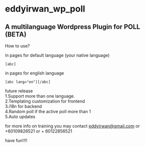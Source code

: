 # eddyirwan_wp_poll
<h2>A multilanguage Wordpress Plugin for POLL (BETA)</h2>

How to use?

in pages for default language (your native language)

<code>[abc]</code>

in pages for english language

<code>[abc lang="en"][/abc]</code>

future release<br/>
1.Support more than one language.<br/>
2.Templating customization for frontend</br>
3.i18n for backend</br>
4.Random poll if the active poll more than 1<br/>
5.Auto updates<br/>

for more info on training you may contact eddyirwan@gmail.com or +60109826521 or + 60122856521

have fun!!!!
